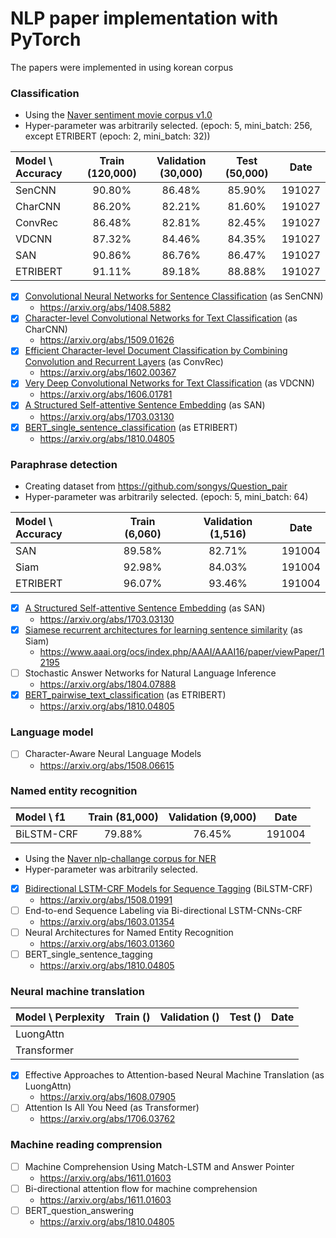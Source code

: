 # NLP paper implementation with PyTorch
The papers were implemented in using korean corpus 

### Classification
+ Using the [Naver sentiment movie corpus v1.0](https://github.com/e9t/nsmc)
+ Hyper-parameter was arbitrarily selected. (epoch: 5, mini_batch: 256, except ETRIBERT (epoch: 2, mini_batch: 32))

| Model \ Accuracy | Train (120,000) | Validation (30,000) | Test (50,000) | Date |
| :--------------- | :-------: | :------------: | :------: | :--------------: |
| SenCNN           |  90.80%  |     86.48%     |  85.90%  | 191027 |
| CharCNN          | 86.20% | 82.21% | 81.60% | 191027 |
| ConvRec          | 86.48% | 82.81% | 82.45% | 191027 |
| VDCNN            | 87.32% | 84.46% | 84.35% | 191027 |
| SAN | 90.86% | 86.76% | 86.47% | 191027 |
| ETRIBERT | 91.11% | 89.18% | 88.88% | 191027 |

* [x] [Convolutional Neural Networks for Sentence Classification](https://github.com/aisolab/nlp_implementation/tree/master/Convolutional_Neural_Networks_for_Sentence_Classification) (as SenCNN)
  + https://arxiv.org/abs/1408.5882
* [x] [Character-level Convolutional Networks for Text Classification](https://github.com/aisolab/nlp_implementation/tree/master/Character-level_Convolutional_Networks_for_Text_Classification) (as CharCNN)
  + https://arxiv.org/abs/1509.01626
* [x] [Efficient Character-level Document Classification by Combining Convolution and Recurrent Layers](https://github.com/aisolab/nlp_implementation/tree/master/Efficient_Character-level_Document_Classification_by_Combining_Convolution_and_Recurrent_Layers) (as ConvRec)
  + https://arxiv.org/abs/1602.00367
* [x] [Very Deep Convolutional Networks for Text Classification](https://github.com/aisolab/nlp_implementation/tree/master/Very_Deep_Convolutional_Networks_for_Text_Classification) (as VDCNN)
  + https://arxiv.org/abs/1606.01781
* [x] [A Structured Self-attentive Sentence Embedding](https://github.com/aisolab/nlp_implementation/tree/master/A_Structured_Self-attentive_Sentence_Embedding_cls) (as SAN)
  + https://arxiv.org/abs/1703.03130
* [x] [BERT_single_sentence_classification](https://github.com/aisolab/nlp_implementation/tree/master/BERT_single_sentence_classification) (as ETRIBERT)
  + https://arxiv.org/abs/1810.04805

### Paraphrase detection
+ Creating dataset from https://github.com/songys/Question_pair 
+ Hyper-parameter was arbitrarily selected. (epoch: 5, mini_batch: 64)

| Model \ Accuracy | Train (6,060) | Validation (1,516) | Date |
| :--------------- | :-------: | :------------: | -------------- |
| SAN           |  89.58%  |     82.71%     | 191004         |
| Siam | 92.98% | 84.03% | 191004 |
| ETRIBERT | 96.07% | 93.46% | 191004 |


* [x] [A Structured Self-attentive Sentence Embedding](https://github.com/aisolab/nlp_implementation/tree/master/A_Structured_Self-attentive_Sentence_Embedding_ptc) (as SAN)
  + https://arxiv.org/abs/1703.03130
* [x] [Siamese recurrent architectures for learning sentence similarity](https://github.com/aisolab/nlp_implementation/tree/master/Siamese_recurrent_architectures_for_learning_sentence_similarity) (as Siam)
  + https://www.aaai.org/ocs/index.php/AAAI/AAAI16/paper/viewPaper/12195
* [ ] Stochastic Answer Networks for Natural Language Inference
  + https://arxiv.org/abs/1804.07888
* [x] [BERT_pairwise_text_classification](https://github.com/aisolab/nlp_implementation/tree/master/BERT_pairwise_text_classification) (as ETRIBERT)
  + https://arxiv.org/abs/1810.04805

### Language model
* [ ] Character-Aware Neural Language Models
  + https://arxiv.org/abs/1508.06615


### Named entity recognition
| Model \ f1 | Train (81,000) | Validation (9,000) | Date |
| :--------------- | :-------: | :------------: | -------------- |
| BiLSTM-CRF |  79.88%  |     76.45%     | 191004         |
+ Using the [Naver nlp-challange corpus for NER](https://github.com/naver/nlp-challenge/tree/master/missions/ner)
+ Hyper-parameter was arbitrarily selected.
* [x] [Bidirectional LSTM-CRF Models for Sequence Tagging](https://github.com/aisolab/nlp_implementation/tree/master/Bidirectional_LSTM-CRF_Models_for_Sequence_Tagging) (BiLSTM-CRF)
	+ https://arxiv.org/abs/1508.01991
* [ ] End-to-end Sequence Labeling via Bi-directional LSTM-CNNs-CRF
	+ https://arxiv.org/abs/1603.01354
* [ ] Neural Architectures for Named Entity Recognition
	+ https://arxiv.org/abs/1603.01360
* [ ] BERT_single_sentence_tagging
	+ https://arxiv.org/abs/1810.04805


### Neural machine translation

| Model \ Perplexity | Train () | Validation  () | Test () | Date |
| ------------------ | -------- | -------------- | ------- | ---- |
| LuongAttn          |          |                |         |      |
| Transformer        |          |                |         |      |

* [x] Effective Approaches to Attention-based Neural Machine Translation (as LuongAttn)
	+ https://arxiv.org/abs/1608.07905
* [ ] Attention Is All You Need (as Transformer)
	+ https://arxiv.org/abs/1706.03762


### Machine reading comprension
* [ ] Machine Comprehension Using Match-LSTM and Answer Pointer
	+ https://arxiv.org/abs/1611.01603
* [ ] Bi-directional attention flow for machine comprehension
	+ https://arxiv.org/abs/1611.01603
* [ ] BERT_question_answering
	+ https://arxiv.org/abs/1810.04805
